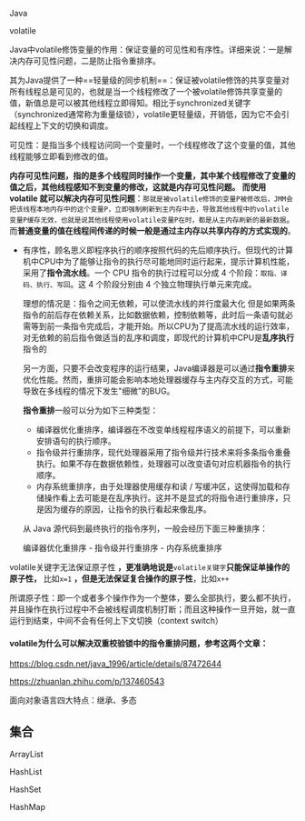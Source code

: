 Java



volatile

Java中volatile修饰变量的作用：保证变量的可见性和有序性。详细来说：一是解决内存可见性问题，二是防止指令重排序。

其为Java提供了一种==轻量级的同步机制==：保证被volatile修饰的共享变量对所有线程总是可见的，也就是当一个线程修改了一个被volatile修饰共享变量的值，新值总是可以被其他线程立即得知。相比于synchronized关键字（synchronized通常称为重量级锁），volatile更轻量级，开销低，因为它不会引起线程上下文的切换和调度。

可见性：是指当多个线程访问同一个变量时，一个线程修改了这个变量的值，其他线程能够立即看到修改的值。

**内存可见性问题，指的是多个线程同时操作一个变量，其中某个线程修改了变量的值之后，其他线程感知不到变量的修改，这就是内存可见性问题。** **而使用 volatile 就可以解决内存可见性问题**：`那就是被volatile修饰的变量P被修改后，JMM会把该线程本地内存中的这个变量P，立即强制刷新到主内存中去，导致其他线程中的volatile变量P缓存无效，也就是说其他线程使用volatile变量P在时，都是从主内存刷新的最新数据`。而**普通变量的值在线程间传递的时候一般是通过主内存以共享内存的方式实现的**。

- 有序性，顾名思义即程序执行的顺序按照代码的先后顺序执行。但现代的计算机中CPU中为了能够让指令的执行尽可能地同时运行起来，提示计算机性能，采用了**指令流水线**。一个 CPU 指令的执行过程可以分成 4 个阶段：`取指、译码、执行、写回`。这 4 个阶段分别由 4 个独立物理执行单元来完成。

  理想的情况是：指令之间无依赖，可以使流水线的并行度最大化 但是如果两条指令的前后存在依赖关系，比如数据依赖，控制依赖等，此时后一条语句就必需等到前一条指令完成后，才能开始。所以CPU为了提高流水线的运行效率，对无依赖的前后指令做适当的乱序和调度，即现代的计算机中CPU是**乱序执行**指令的

  另一方面，只要不会改变程序的运行结果，Java编译器是可以通过**指令重排**来优化性能。然而，重排可能会影响本地处理器缓存与主内存交互的方式，可能导致在多线程的情况下发生"细微"的BUG。

  **指令重排**一般可以分为如下三种类型：

  - 编译器优化重排序，编译器在不改变单线程程序语义的前提下，可以重新安排语句的执行顺序。
  - 指令级并行重排序，现代处理器采用了指令级并行技术来将多条指令重叠执行。如果不存在数据依赖性，处理器可以改变语句对应机器指令的执行顺序。
  - 内存系统重排序，由于处理器使用缓存和读 / 写缓冲区，这使得加载和存储操作看上去可能是在乱序执行。这并不是显式的将指令进行重排序，只是因为缓存的原因，让指令的执行看起来像乱序。

  从 Java 源代码到最终执行的指令序列，一般会经历下面三种重排序：

  编译器优化重排序 - 指令级并行重排序 - 内存系统重排序 

volatile关键字无法保证原子性 **，更准确地说是**`volatile关键字`**只能保证单操作的原子性，** 比如`x=1` **，但是无法保证复合操作的原子性**，比如`x++`

所谓原子性：即一个或者多个操作作为一个整体，要么全部执行，要么都不执行，并且操作在执行过程中不会被线程调度机制打断；而且这种操作一旦开始，就一直运行到结束，中间不会有任何上下文切换（context switch）

#### volatile为什么可以解决双重校验锁中的指令重排问题，参考这两个文章：

https://blog.csdn.net/java_1996/article/details/87472644

https://zhuanlan.zhihu.com/p/137460543



面向对象语言四大特点：继承、多态

## 集合

ArrayList

HashList

HashSet

HashMap